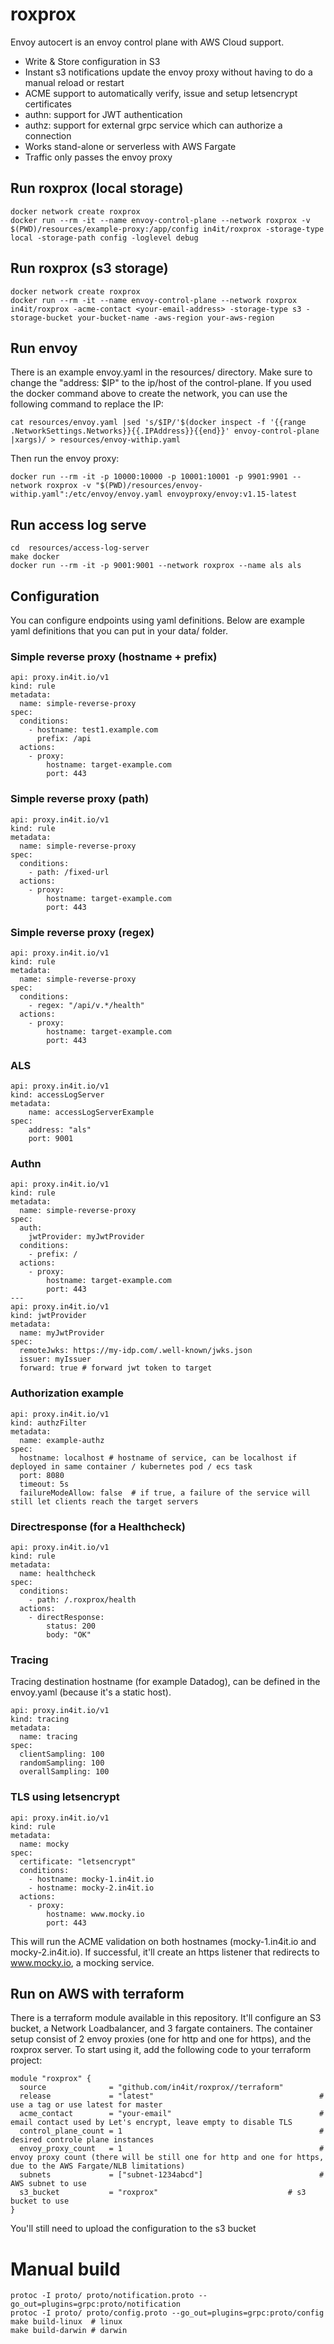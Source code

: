 # roxprox

Envoy autocert is an envoy control plane with AWS Cloud support.

* Write & Store configuration in S3
* Instant s3 notifications update the envoy proxy without having to do a manual reload or restart
* ACME support to automatically verify, issue and setup letsencrypt certificates
* authn: support for JWT authentication
* authz: support for external grpc service which can authorize a connection
* Works stand-alone or serverless with AWS Fargate
* Traffic only passes the envoy proxy

## Run roxprox (local storage)

```
docker network create roxprox
docker run --rm -it --name envoy-control-plane --network roxprox -v $(PWD)/resources/example-proxy:/app/config in4it/roxprox -storage-type local -storage-path config -loglevel debug
```

## Run roxprox (s3 storage)

```
docker network create roxprox
docker run --rm -it --name envoy-control-plane --network roxprox in4it/roxprox -acme-contact <your-email-address> -storage-type s3 -storage-bucket your-bucket-name -aws-region your-aws-region
```

## Run envoy
There is an example envoy.yaml in the resources/ directory. Make sure to change the "address: $IP" to the ip/host of the control-plane. If you used the docker command above to create the network, you can use the following command to replace the IP:
```
cat resources/envoy.yaml |sed 's/$IP/'$(docker inspect -f '{{range .NetworkSettings.Networks}}{{.IPAddress}}{{end}}' envoy-control-plane |xargs)/ > resources/envoy-withip.yaml
```

Then run the envoy proxy:
```
docker run --rm -it -p 10000:10000 -p 10001:10001 -p 9901:9901 --network roxprox -v "$(PWD)/resources/envoy-withip.yaml":/etc/envoy/envoy.yaml envoyproxy/envoy:v1.15-latest
```

## Run access log serve
```
cd  resources/access-log-server
make docker
docker run --rm -it -p 9001:9001 --network roxprox --name als als
```

## Configuration
You can configure endpoints using yaml definitions. Below are example yaml definitions that you can put in your data/ folder.


### Simple reverse proxy (hostname + prefix)
```
api: proxy.in4it.io/v1
kind: rule
metadata:
  name: simple-reverse-proxy
spec:
  conditions:
    - hostname: test1.example.com
      prefix: /api
  actions:
    - proxy:
        hostname: target-example.com
        port: 443
```

### Simple reverse proxy (path)
```
api: proxy.in4it.io/v1
kind: rule
metadata:
  name: simple-reverse-proxy
spec:
  conditions:
    - path: /fixed-url
  actions:
    - proxy:
        hostname: target-example.com
        port: 443
```

### Simple reverse proxy (regex)
```
api: proxy.in4it.io/v1
kind: rule
metadata:
  name: simple-reverse-proxy
spec:
  conditions:
    - regex: "/api/v.*/health"
  actions:
    - proxy:
        hostname: target-example.com
        port: 443
```

### ALS
```
api: proxy.in4it.io/v1
kind: accessLogServer
metadata:
    name: accessLogServerExample
spec:
    address: "als"
    port: 9001
```

### Authn
```
api: proxy.in4it.io/v1
kind: rule
metadata:
  name: simple-reverse-proxy
spec:
  auth:
    jwtProvider: myJwtProvider
  conditions:
    - prefix: /
  actions:
    - proxy:
        hostname: target-example.com
        port: 443
---
api: proxy.in4it.io/v1
kind: jwtProvider
metadata:
  name: myJwtProvider
spec:
  remoteJwks: https://my-idp.com/.well-known/jwks.json
  issuer: myIssuer
  forward: true # forward jwt token to target
```

### Authorization example
```
api: proxy.in4it.io/v1
kind: authzFilter
metadata:
  name: example-authz
spec:
  hostname: localhost # hostname of service, can be localhost if deployed in same container / kubernetes pod / ecs task
  port: 8080
  timeout: 5s
  failureModeAllow: false  # if true, a failure of the service will still let clients reach the target servers
```

### Directresponse (for a Healthcheck)
```
api: proxy.in4it.io/v1
kind: rule
metadata:
  name: healthcheck
spec:
  conditions:
    - path: /.roxprox/health
  actions:
    - directResponse:
        status: 200
        body: "OK"
```

### Tracing
Tracing destination hostname (for example Datadog), can be defined in the envoy.yaml (because it's a static host).
```
api: proxy.in4it.io/v1
kind: tracing
metadata:
  name: tracing
spec:
  clientSampling: 100
  randomSampling: 100
  overallSampling: 100
```

### TLS using letsencrypt
```
api: proxy.in4it.io/v1
kind: rule
metadata:
  name: mocky
spec:
  certificate: "letsencrypt"
  conditions:
    - hostname: mocky-1.in4it.io
    - hostname: mocky-2.in4it.io
  actions:
    - proxy:
        hostname: www.mocky.io
        port: 443
```

This will run the ACME validation on both hostnames (mocky-1.in4it.io and mocky-2.in4it.io). If successful, it'll create an https listener that redirects to www.mocky.io, a mocking service.

## Run on AWS with terraform

There is a terraform module available in this repository. It'll configure an S3 bucket, a Network Loadbalancer, and 3 fargate containers. The container setup consist of 2 envoy proxies (one for http and one for https), and the roxprox server. To start using it, add the following code to your terraform project:

```
module "roxprox" {
  source              = "github.com/in4it/roxprox//terraform"
  release             = "latest"                                     # use a tag or use latest for master
  acme_contact        = "your-email"                                 # email contact used by Let's encrypt, leave empty to disable TLS
  control_plane_count = 1                                            # desired controle plane instances
  envoy_proxy_count   = 1                                            # envoy proxy count (there will be still one for http and one for https, due to the AWS Fargate/NLB limitations)
  subnets             = ["subnet-1234abcd"]                          # AWS subnet to use
  s3_bucket           = "roxprox"                             # s3 bucket to use
}
```

You'll still need to upload the configuration to the s3 bucket


# Manual build 

```
protoc -I proto/ proto/notification.proto --go_out=plugins=grpc:proto/notification
protoc -I proto/ proto/config.proto --go_out=plugins=grpc:proto/config
make build-linux  # linux
make build-darwin # darwin
```
